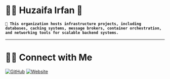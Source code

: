 # 🧑‍💻 Huzaifa Irfan 👋

**`📁 This organization hosts infrastructure projects, including databases, caching systems, message brokers, container orchestration, and networking tools for scalable backend systems.`**

<hr />


# 🤝🏻 Connect with Me

[![GitHub](https://img.shields.io/badge/Github-%23222.svg?style=for-the-badge&logo=github&logoColor=white)](https://github.com/HuzaifaIrfan/)
[![Website](https://img.shields.io/badge/Website-%23222.svg?style=for-the-badge&logo=google-chrome&logoColor==%234285F4)](https://www.huzaifairfan.com)
